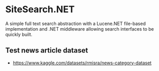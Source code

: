 # SiteSearch.NET

A simple full text search abstraction with a Lucene.NET file-based implementation and .NET middleware allowing search interfaces to be quickly built.

## Test news article dataset

- https://www.kaggle.com/datasets/rmisra/news-category-dataset
